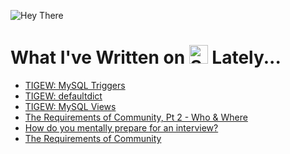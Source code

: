 ![Hey There]()

# What I've Written on <a href="https://dev.to/saramccombs"><img src="https://d2fltix0v2e0sb.cloudfront.net/dev-badge.svg" alt="Sara McCombs (she/her)'s DEV Profile" height="30" width="30"></a> Lately...
<!-- BLOG-POST-LIST:START -->
- [TIGEW: MySQL Triggers](https://dev.to/saramccombs/tigew-mysql-triggers-39eg)
- [TIGEW: defaultdict](https://dev.to/saramccombs/tigew-defaultdict-in-python-2e42)
- [TIGEW: MySQL Views](https://dev.to/saramccombs/tigew-mysql-views-4ei5)
- [The Requirements of Community, Pt 2 - Who &amp; Where](https://dev.to/saramccombs/the-requirements-of-community-pt-2-who-where-1185)
- [How do you mentally prepare for an interview?](https://dev.to/saramccombs/how-do-you-mentally-prepare-for-an-interview-58ko)
- [The Requirements of Community](https://dev.to/saramccombs/the-requirements-of-community-2bbd)
<!-- BLOG-POST-LIST:END -->
